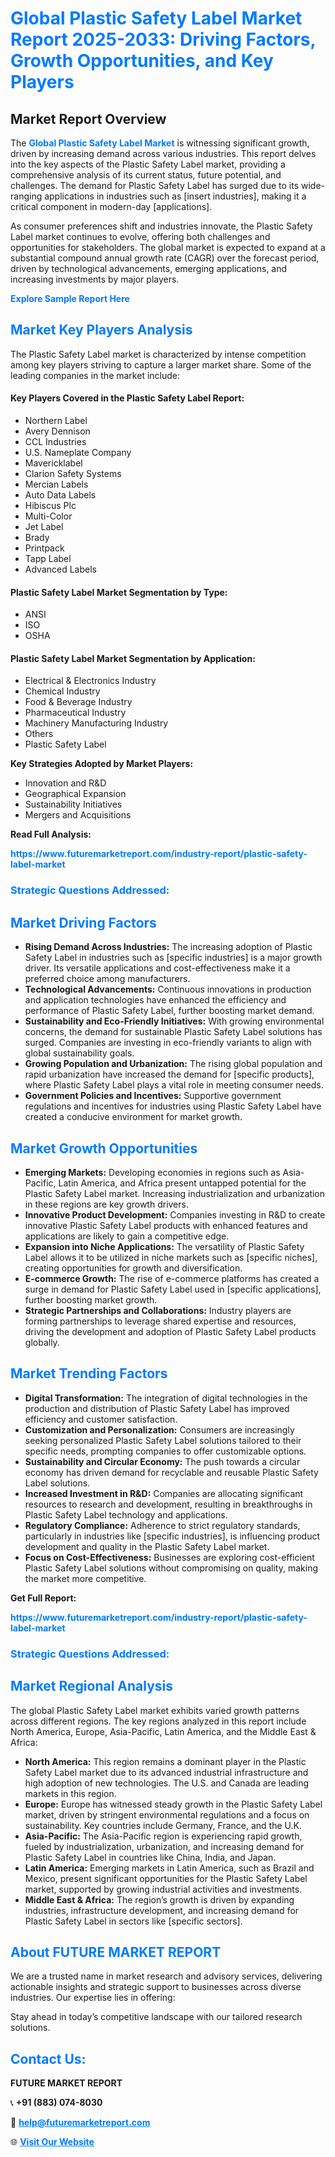 <h1 style="color: #007BFF;">Global Plastic Safety Label Market Report 2025-2033: Driving Factors, Growth Opportunities, and Key Players</h1>

<section id="overview">
<h2>Market Report Overview</h2>
<p>The <a href="https://www.futuremarketreport.com/industry-report/plastic-safety-label-market" style="color: #007BFF; text-decoration: none;"><strong>Global Plastic Safety Label Market</strong></a> is witnessing significant growth, driven by increasing demand across various industries. This report delves into the key aspects of the Plastic Safety Label market, providing a comprehensive analysis of its current status, future potential, and challenges. The demand for Plastic Safety Label has surged due to its wide-ranging applications in industries such as [insert industries], making it a critical component in modern-day [applications].</p>
<p>As consumer preferences shift and industries innovate, the Plastic Safety Label market continues to evolve, offering both challenges and opportunities for stakeholders. The global market is expected to expand at a substantial compound annual growth rate (CAGR) over the forecast period, driven by technological advancements, emerging applications, and increasing investments by major players.</p>
</section>

<section id="overview">
<p><a href="https://www.futuremarketreport.com/request-sample/reportId=112992" style="color: #007BFF; text-decoration: none;"><strong>Explore Sample Report Here</strong></a></p>
</section>

<section id="key-players">
<h2 style="color: #007BFF;">Market Key Players Analysis</h2>
<p>The Plastic Safety Label market is characterized by intense competition among key players striving to capture a larger market share. Some of the leading companies in the market include:</p>
<h4>Key Players Covered in the Plastic Safety Label Report:</h4>
<ul><li>Northern Label</li><li>Avery Dennison</li><li>CCL Industries</li><li>U.S. Nameplate Company</li><li>Mavericklabel</li><li>Clarion Safety Systems</li><li>Mercian Labels</li><li>Auto Data Labels</li><li>Hibiscus Plc</li><li>Multi-Color</li><li>Jet Label</li><li>Brady</li><li>Printpack</li><li>Tapp Label</li><li>Advanced Labels</li></ul>
<h4>Plastic Safety Label Market Segmentation by Type:</h4>
<ul><li>ANSI</li><li>ISO</li><li>OSHA</li></ul>

<h4>Plastic Safety Label Market Segmentation by Application:</h4>
<ul><li>Electrical &amp; Electronics Industry</li><li>Chemical Industry</li><li>Food &amp; Beverage Industry</li><li>Pharmaceutical Industry</li><li>Machinery Manufacturing Industry</li><li>Others</li><li>Plastic Safety Label</li></ul>
<p><strong>Key Strategies Adopted by Market Players:</strong></p>
<ul>
<li>Innovation and R&D</li>
<li>Geographical Expansion</li>
<li>Sustainability Initiatives</li>
<li>Mergers and Acquisitions</li>
</ul>
</section>

<section>
<p><strong>Read Full Analysis: </strong></p><a href="https://www.futuremarketreport.com/industry-report/plastic-safety-label-market" style="color: #007BFF; text-decoration: none;"><strong>https://www.futuremarketreport.com/industry-report/plastic-safety-label-market</strong></a>
<h3 style="color: #007BFF;">Strategic Questions Addressed:</h3>
</section>

<section id="driving-factors">
<h2 style="color: #007BFF;">Market Driving Factors</h2>
<ul>
<li><strong>Rising Demand Across Industries:</strong> The increasing adoption of Plastic Safety Label in industries such as [specific industries] is a major growth driver. Its versatile applications and cost-effectiveness make it a preferred choice among manufacturers.</li>
<li><strong>Technological Advancements:</strong> Continuous innovations in production and application technologies have enhanced the efficiency and performance of Plastic Safety Label, further boosting market demand.</li>
<li><strong>Sustainability and Eco-Friendly Initiatives:</strong> With growing environmental concerns, the demand for sustainable Plastic Safety Label solutions has surged. Companies are investing in eco-friendly variants to align with global sustainability goals.</li>
<li><strong>Growing Population and Urbanization:</strong> The rising global population and rapid urbanization have increased the demand for [specific products], where Plastic Safety Label plays a vital role in meeting consumer needs.</li>
<li><strong>Government Policies and Incentives:</strong> Supportive government regulations and incentives for industries using Plastic Safety Label have created a conducive environment for market growth.</li>
</ul>
</section>

<section id="growth-opportunities">
<h2 style="color: #007BFF;">Market Growth Opportunities</h2>
<ul>
<li><strong>Emerging Markets:</strong> Developing economies in regions such as Asia-Pacific, Latin America, and Africa present untapped potential for the Plastic Safety Label market. Increasing industrialization and urbanization in these regions are key growth drivers.</li>
<li><strong>Innovative Product Development:</strong> Companies investing in R&D to create innovative Plastic Safety Label products with enhanced features and applications are likely to gain a competitive edge.</li>
<li><strong>Expansion into Niche Applications:</strong> The versatility of Plastic Safety Label allows it to be utilized in niche markets such as [specific niches], creating opportunities for growth and diversification.</li>
<li><strong>E-commerce Growth:</strong> The rise of e-commerce platforms has created a surge in demand for Plastic Safety Label used in [specific applications], further boosting market growth.</li>
<li><strong>Strategic Partnerships and Collaborations:</strong> Industry players are forming partnerships to leverage shared expertise and resources, driving the development and adoption of Plastic Safety Label products globally.</li>
</ul>
</section>

<section id="trending-factors">
<h2 style="color: #007BFF;">Market Trending Factors</h2>
<ul>
<li><strong>Digital Transformation:</strong> The integration of digital technologies in the production and distribution of Plastic Safety Label has improved efficiency and customer satisfaction.</li>
<li><strong>Customization and Personalization:</strong> Consumers are increasingly seeking personalized Plastic Safety Label solutions tailored to their specific needs, prompting companies to offer customizable options.</li>
<li><strong>Sustainability and Circular Economy:</strong> The push towards a circular economy has driven demand for recyclable and reusable Plastic Safety Label solutions.</li>
<li><strong>Increased Investment in R&D:</strong> Companies are allocating significant resources to research and development, resulting in breakthroughs in Plastic Safety Label technology and applications.</li>
<li><strong>Regulatory Compliance:</strong> Adherence to strict regulatory standards, particularly in industries like [specific industries], is influencing product development and quality in the Plastic Safety Label market.</li>
<li><strong>Focus on Cost-Effectiveness:</strong> Businesses are exploring cost-efficient Plastic Safety Label solutions without compromising on quality, making the market more competitive.</li>
</ul>
</section>

<section>
<p><strong>Get Full Report: </strong></p><a href="https://www.futuremarketreport.com/industry-report/plastic-safety-label-market" style="color: #007BFF; text-decoration: none;"><strong>https://www.futuremarketreport.com/industry-report/plastic-safety-label-market</strong></a>
<h3 style="color: #007BFF;">Strategic Questions Addressed:</h3>
</section>


<section id="regional-analysis">
<h2 style="color: #007BFF;">Market Regional Analysis</h2>
<p>The global Plastic Safety Label market exhibits varied growth patterns across different regions. The key regions analyzed in this report include North America, Europe, Asia-Pacific, Latin America, and the Middle East & Africa:</p>
<ul>
<li><strong>North America:</strong> This region remains a dominant player in the Plastic Safety Label market due to its advanced industrial infrastructure and high adoption of new technologies. The U.S. and Canada are leading markets in this region.</li>
<li><strong>Europe:</strong> Europe has witnessed steady growth in the Plastic Safety Label market, driven by stringent environmental regulations and a focus on sustainability. Key countries include Germany, France, and the U.K.</li>
<li><strong>Asia-Pacific:</strong> The Asia-Pacific region is experiencing rapid growth, fueled by industrialization, urbanization, and increasing demand for Plastic Safety Label in countries like China, India, and Japan.</li>
<li><strong>Latin America:</strong> Emerging markets in Latin America, such as Brazil and Mexico, present significant opportunities for the Plastic Safety Label market, supported by growing industrial activities and investments.</li>
<li><strong>Middle East & Africa:</strong> The region’s growth is driven by expanding industries, infrastructure development, and increasing demand for Plastic Safety Label in sectors like [specific sectors].</li>
</ul>
</section>

<footer>
<h2 style="color: #007BFF;">About FUTURE MARKET REPORT</h2>
<p>We are a trusted name in market research and advisory services, delivering actionable insights and strategic support to businesses across diverse industries. Our expertise lies in offering:</p>

<p>Stay ahead in today’s competitive landscape with our tailored research solutions.</p>

<h2 style="color: #007BFF;">Contact Us:</h2>
<p><strong>FUTURE MARKET REPORT</strong></p>
<p>📞 <strong>+91 (883) 074-8030</strong></p>
<p>📧 <strong><a href="mailto:help@futuremarketreport.com" style="color: #007BFF;">help@futuremarketreport.com</a></strong></p>
<p>🌐 <strong><a href="https://www.futuremarketreport.com/" style="color: #007BFF;">Visit Our Website</a></strong></p>
</footer>